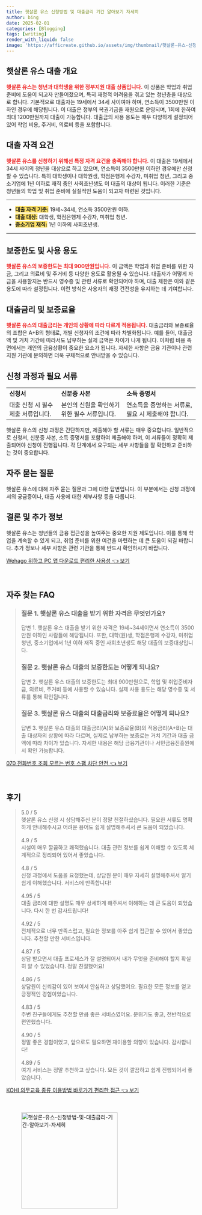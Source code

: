 ```yaml
---
title: 햇살론 유스 신청방법 및 대출금리 기간 알아보기 자세히
author: bing
date: 2025-02-01
categories: [Blogging]
tags: [writing]
render_with_liquid: false
image: 'https://afficreate.github.io/assets/img/thumbnail/햇살론-유스-신청방법-및-대출금리-기간-알아보기-자세히.webp'
---
```



<h2 id='햇살론 유스 대출 개요'>햇살론 유스 대출 개요</h2>

<p><b><span style="color: #ee2323;">햇살론 유스는 청년과 대학생을 위한 정부지원 대출 상품입니다.</span></b> 이 상품은 학업과 취업 준비에 도움이 되고자 만들어졌으며, 특히 재정적 어려움을 겪고 있는 청년층을 대상으로 합니다. 기본적으로 대출자는 19세에서 34세 사이여야 하며, 연소득이 3500만원 이하인 경우에 해당됩니다. 이 대출은 정부의 복권기금을 재원으로 운영되며, 1회에 한하여 최대 1200만원까지 대출이 가능합니다. 대출금의 사용 용도는 매우 다양하게 설정되어 있어 학업 비용, 주거비, 의료비 등을 포함합니다.</p>

<h2 id='대출 자격 요건'>대출 자격 요건</h2>

<p><b><span style="color: #ee2323;">햇살론 유스를 신청하기 위해선 특정 자격 요건을 충족해야 합니다.</span></b> 이 대출은 19세에서 34세 사이의 청년을 대상으로 하고 있으며, 연소득이 3500만원 이하인 경우에만 신청할 수 있습니다. 특히 대학생이나 대학원생, 학점은행제 수강자, 미취업 청년, 그리고 중소기업에 1년 이하로 재직 중인 사회초년생도 이 대출의 대상이 됩니다. 이러한 기준은 청년들의 학업 및 취업 준비에 실질적인 도움이 되고자 마련된 것입니다.</p>

<hr />

<ul>
    <li><b><span style="background-color: #ffe066;">대출 자격 기준:</span></b> 19세~34세, 연소득 3500만원 이하.</li>
    <li><b><span style="background-color: #ffe066;">대출 대상:</span></b> 대학생, 학점은행제 수강자, 미취업 청년.</li>
    <li><b><span style="background-color: #ffe066;">중소기업 재직:</span></b> 1년 이하의 사회초년생.</li>
</ul>

<hr />

<h2 id='보증한도 및 사용 용도'>보증한도 및 사용 용도</h2>

<p><b><span style="color: #ee2323;">햇살론 유스의 보증한도는 최대 900만원입니다.</span></b> 이 금액은 학업과 취업 준비를 위한 자금, 그리고 의료비 및 주거비 등 다양한 용도로 활용될 수 있습니다. 대출자가 어떻게 자금을 사용할지는 반드시 영수증 및 관련 서류로 확인되어야 하며, 대출 제한은 이와 같은 용도에 따라 설정됩니다. 이런 방식은 사용자의 재정 건전성을 유지하는 데 기여합니다.</p>

<h2 id='대출금리 및 보증료율'>대출금리 및 보증료율</h2>

<p><b><span style="color: #ee2323;">햇살론 유스의 대출금리는 개인의 상황에 따라 다르게 적용됩니다.</span></b> 대출금리와 보증료율의 조합은 A+B의 형태로, 개별 신청자의 조건에 따라 차별화됩니다. 예를 들어, 대출금액 및 거치 기간에 따라서도 납부하는 실제 금액은 차이가 나게 됩니다. 이처럼 비용 측면에서는 개인의 금융상황이 중요한 요소가 됩니다. 자세한 사항은 금융 기관이나 관련 지원 기관에 문의하면 더욱 구체적으로 안내받을 수 있습니다.</p>

<h2 id='신청 과정과 필요 서류'>신청 과정과 필요 서류</h2>

<table>
    <tr>
        <td><b>신청서</b></td>
        <td><b>신분증 사본</b></td>
        <td><b>소득 증명서</b></td>
    </tr>
    <tr>
        <td>대출 신청 시 필수 제출 서류입니다.</td>
        <td>본인의 신원을 확인하기 위한 필수 서류입니다.</td>
        <td>연소득을 증명하는 서류로, 필요 시 제출해야 합니다.</td>
    </tr>
</table>

<p>햇살론 유스의 신청 과정은 간단하지만, 제출해야 할 서류는 매우 중요합니다. 일반적으로 신청서, 신분증 사본, 소득 증명서를 포함하여 제출해야 하며, 이 서류들이 정확히 제출되어야 신청이 진행됩니다. 각 단계에서 요구되는 세부 사항들을 잘 확인하고 준비하는 것이 중요합니다.</p>

<h2 id='자주 묻는 질문'>자주 묻는 질문</h2>

<p>햇살론 유스에 대해 자주 묻는 질문과 그에 대한 답변입니다. 이 부분에서는 신청 과정에서의 궁금증이나, 대출 사용에 대한 세부사항 등을 다룹니다.</p>

<h2 id='결론 및 추가 정보'>결론 및 추가 정보</h2>

<p>햇살론 유스는 청년들의 금융 접근성을 높여주는 중요한 지원 제도입니다. 이를 통해 학업을 계속할 수 있게 되고, 취업 준비를 위한 여건을 마련하는 데 큰 도움이 되길 바랍니다. 추가 정보나 세부 사항은 관련 기관을 통해 반드시 확인하시기 바랍니다.</p>


<p><a class="click-button" title="Wehago 위하고 PC 앱 다운로드 편리한 사용성" href="https://afficreate.github.io/posts/Wehago-%EC%9C%84%ED%95%98%EA%B3%A0-PC-%EC%95%B1-%EB%8B%A4%EC%9A%B4%EB%A1%9C%EB%93%9C-%ED%8E%B8%EB%A6%AC%ED%95%9C-%EC%82%AC%EC%9A%A9%EC%84%B1/" rel="dofollow">Wehago 위하고 PC 앱 다운로드 편리한 사용성 👈 보기</a></p><br>
<h2 id='자주_찾는_FAQ'>자주 찾는 FAQ</h2>
<div itemscope="" itemtype="https://schema.org/FAQPage"> 
<blockquote> 
<div itemscope="" itemprop="mainEntity" itemtype="https://schema.org/Question"> 
<h3 itemprop="name">질문 1. 햇살론 유스 대출을 받기 위한 자격은 무엇인가요?</h3> 
<div itemscope="" itemprop="acceptedAnswer" itemtype="https://schema.org/Answer"> 
<span itemprop="text"> 
<p>답변 1. 햇살론 유스 대출을 받기 위한 자격은 19세~34세이면서 연소득이 3500만원 이하인 사람들에 해당됩니다. 또한, 대학(원)생, 학점은행제 수강자, 미취업청년, 중소기업에서 1년 이하 재직 중인 사회초년생도 해당 대출의 보증대상입니다.</p> 
</span> 
</div> 
</div> 
<div itemscope="" itemprop="mainEntity" itemtype="https://schema.org/Question"> 
<h3 itemprop="name">질문 2. 햇살론 유스 대출의 보증한도는 어떻게 되나요?</h3> 
<div itemscope="" itemprop="acceptedAnswer" itemtype="https://schema.org/Answer"> 
<span itemprop="text"> 
<p>답변 2. 햇살론 유스 대출의 보증한도는 최대 900만원으로, 학업 및 취업준비자금, 의료비, 주거비 등에 사용할 수 있습니다. 실제 사용 용도는 해당 영수증 및 서류를 통해 확인됩니다.</p> 
</span> 
</div> 
</div> 
<div itemscope="" itemprop="mainEntity" itemtype="https://schema.org/Question"> 
<h3 itemprop="name">질문 3. 햇살론 유스 대출의 대출금리와 보증료율은 어떻게 되나요?</h3> 
<div itemscope="" itemprop="acceptedAnswer" itemtype="https://schema.org/Answer"> 
<span itemprop="text"> 
<p>답변 3. 햇살론 유스 대출의 대출금리(A)와 보증료율(B)의 적용금리(A+B)는 대출 대상자의 상황에 따라 다르며, 실제로 납부하는 보증료는 거치 기간과 대출 금액에 따라 차이가 있습니다. 자세한 내용은 해당 금융기관이나 서민금융진흥원에서 확인 가능합니다.</p> 
</span> 
</div> 
</div> 
</blockquote> 
</div>
<p><a class="click-button" title="070 전화번호 조회 모르는 번호 스팸 차단 안전" href="https://afficreate.github.io/posts/070-%EC%A0%84%ED%99%94%EB%B2%88%ED%98%B8-%EC%A1%B0%ED%9A%8C-%EB%AA%A8%EB%A5%B4%EB%8A%94-%EB%B2%88%ED%98%B8-%EC%8A%A4%ED%8C%B8-%EC%B0%A8%EB%8B%A8-%EC%95%88%EC%A0%84/" rel="dofollow">070 전화번호 조회 모르는 번호 스팸 차단 안전 👈 보기</a></p><br>
<h2 id='후기'>후기</h2>
<div itemscope itemtype="https://schema.org/Product">
  <blockquote>
  <div itemprop="review" itemscope itemtype="https://schema.org/Review">
      <div itemprop="reviewRating" itemscope itemtype="https://schema.org/Rating"> <span itemprop="ratingValue">5.0</span> / <span itemprop="bestRating">5</span> </div>
      <span itemprop="reviewBody">햇살론 유스 신청 시 상담해주신 분이 정말 친절하셨습니다. 필요한 서류도 명확하게 안내해주시고 어려운 용어도 쉽게 설명해주셔서 큰 도움이 되었습니다.</span>
  </div>
  <br>
  <div itemprop="review" itemscope itemtype="https://schema.org/Review">
      <div itemprop="reviewRating" itemscope itemtype="https://schema.org/Rating"> <span itemprop="ratingValue">4.9</span> / <span itemprop="bestRating">5</span> </div>
      <span itemprop="reviewBody">시설이 매우 깔끔하고 쾌적했습니다. 대출 관련 정보를 쉽게 이해할 수 있도록 체계적으로 정리되어 있어서 좋았습니다.</span>
  </div>
  <br>
  <div itemprop="review" itemscope itemtype="https://schema.org/Review">
      <div itemprop="reviewRating" itemscope itemtype="https://schema.org/Rating"> <span itemprop="ratingValue">4.8</span> / <span itemprop="bestRating">5</span> </div>
      <span itemprop="reviewBody">신청 과정에서 도움을 요청했는데, 상담원 분이 매우 자세히 설명해주셔서 알기 쉽게 이해했습니다. 서비스에 만족합니다!</span>
  </div>
  <br>
  <div itemprop="review" itemscope itemtype="https://schema.org/Review">
      <div itemprop="reviewRating" itemscope itemtype="https://schema.org/Rating"> <span itemprop="ratingValue">4.95</span> / <span itemprop="bestRating">5</span> </div>
      <span itemprop="reviewBody">대출 금리에 대한 설명도 매우 상세하게 해주셔서 이해하는 데 큰 도움이 되었습니다. 다시 한 번 감사드립니다!</span>
  </div>
  <br>
  <div itemprop="review" itemscope itemtype="https://schema.org/Review">
      <div itemprop="reviewRating" itemscope itemtype="https://schema.org/Rating"> <span itemprop="ratingValue">4.92</span> / <span itemprop="bestRating">5</span> </div>
      <span itemprop="reviewBody">전체적으로 너무 만족스럽고, 필요한 정보를 아주 쉽게 접근할 수 있어서 좋았습니다. 추천할 만한 서비스입니다.</span>
  </div>
  <br>
  <div itemprop="review" itemscope itemtype="https://schema.org/Review">
      <div itemprop="reviewRating" itemscope itemtype="https://schema.org/Rating"> <span itemprop="ratingValue">4.87</span> / <span itemprop="bestRating">5</span> </div>
      <span itemprop="reviewBody">상담 받으면서 대출 프로세스가 잘 설명되어서 내가 무엇을 준비해야 할지 확실히 알 수 있었습니다. 정말 친절했어요!</span>
  </div>
  <br>
  <div itemprop="review" itemscope itemtype="https://schema.org/Review">
      <div itemprop="reviewRating" itemscope itemtype="https://schema.org/Rating"> <span itemprop="ratingValue">4.86</span> / <span itemprop="bestRating">5</span> </div>
      <span itemprop="reviewBody">상담원이 신뢰감이 있어 보여서 안심하고 상담했어요. 필요한 모든 정보를 얻고 긍정적인 경험이었습니다.</span>
  </div>
  <br>
  <div itemprop="review" itemscope itemtype="https://schema.org/Review">
      <div itemprop="reviewRating" itemscope itemtype="https://schema.org/Rating"> <span itemprop="ratingValue">4.83</span> / <span itemprop="bestRating">5</span> </div>
      <span itemprop="reviewBody">주변 친구들에게도 추천할 만큼 좋은 서비스였어요. 분위기도 좋고, 전반적으로 편안했습니다.</span>
  </div>
  <br>
  <div itemprop="review" itemscope itemtype="https://schema.org/Review">
      <div itemprop="reviewRating" itemscope itemtype="https://schema.org/Rating"> <span itemprop="ratingValue">4.90</span> / <span itemprop="bestRating">5</span> </div>
      <span itemprop="reviewBody">정말 좋은 경험이었고, 앞으로도 필요하면 재이용할 의향이 있습니다. 감사합니다!</span>
  </div>
  <br>
  <div itemprop="review" itemscope itemtype="https://schema.org/Review">
      <div itemprop="reviewRating" itemscope itemtype="https://schema.org/Rating"> <span itemprop="ratingValue">4.89</span> / <span itemprop="bestRating">5</span> </div>
      <span itemprop="reviewBody">여기 서비스는 정말 추천하고 싶습니다. 모든 것이 깔끔하고 쉽게 진행되어서 좋았습니다.</span>
  </div>
  </blockquote>
</div>
<p><a class="click-button" title="KOHI 의무교육 종류 이용방법 바로가기 편리한 접근" href="https://afficreate.github.io/posts/KOHI-%EC%9D%98%EB%AC%B4%EA%B5%90%EC%9C%A1-%EC%A2%85%EB%A5%98-%EC%9D%B4%EC%9A%A9%EB%B0%A9%EB%B2%95-%EB%B0%94%EB%A1%9C%EA%B0%80%EA%B8%B0-%ED%8E%B8%EB%A6%AC%ED%95%9C-%EC%A0%91%EA%B7%BC/" rel="dofollow">KOHI 의무교육 종류 이용방법 바로가기 편리한 접근 👈 보기</a></p><br>
<figure class="image"><img src="https://afficreate.github.io/assets/img/thumbnail/햇살론-유스-신청방법-및-대출금리-기간-알아보기-자세히.webp" alt="햇살론-유스-신청방법-및-대출금리-기간-알아보기-자세히" width="256" height="256"></figure>